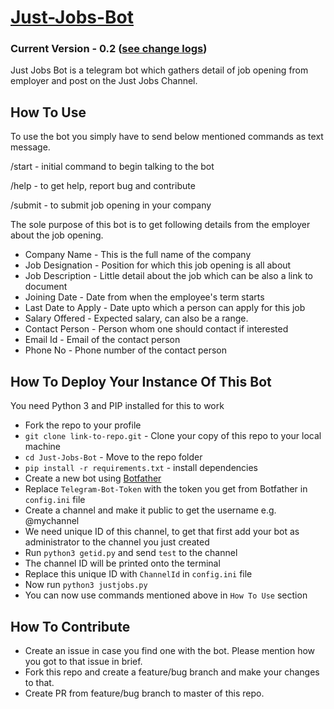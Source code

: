 # [Just-Jobs-Bot](https://telegram.me/justjobsbot)
### Current Version - 0.2 ([see change logs](https://github.com/realslimshanky/Just-Jobs-Bot/blob/master/ChangeLogs.md))
Just Jobs Bot is a telegram bot which gathers detail of job opening from employer and post on the Just Jobs Channel.

## How To Use

To use the bot you simply have to send below mentioned commands as text message.

/start - initial command to begin talking to the bot

/help - to get help, report bug and contribute

/submit - to submit job opening in your company

The sole purpose of this bot is to get following details from the employer about the job opening.
* Company Name - This is the full name of the company
* Job Designation - Position for which this job opening is all about
* Job Description - Little detail about the job which can be also a link to document
* Joining Date - Date from when the employee's term starts
* Last Date to Apply - Date upto which a person can apply for this job
* Salary Offered - Expected salary, can also be a range.
* Contact Person - Person whom one should contact if interested
* Email Id - Email of the contact person
* Phone No - Phone number of the contact person

## How To Deploy Your Instance Of This Bot

You need Python 3 and PIP installed for this to work
* Fork the repo to your profile
* `git clone link-to-repo.git` - Clone your copy of this repo to your local machine 
* `cd Just-Jobs-Bot` - Move to the repo folder
* `pip install -r requirements.txt` - install dependencies
* Create a new bot using [Botfather](https://telegram.me/botfather)
* Replace `Telegram-Bot-Token` with the token you get from Botfather in `config.ini` file
* Create a channel and make it public to get the username e.g. @mychannel
* We need unique ID of this channel, to get that first add your bot as administrator to the channel you just created
* Run `python3 getid.py` and send `test` to the channel
* The channel ID will be printed onto the terminal
* Replace this unique ID with `ChannelId` in `config.ini` file
* Now run `python3 justjobs.py`
* You can now use commands mentioned above in `How To Use` section

## How To Contribute

* Create an issue in case you find one with the bot. Please mention how you got to that issue in brief.
* Fork this repo and create a feature/bug branch and make your changes to that.
* Create PR from feature/bug branch to master of this repo.
